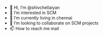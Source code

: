 - 👋 Hi, I’m @shivchellaiyan
- 👀 I’m interested in SCM
- 🌱 I’m currently living in chennai
- 💞️ I’m looking to collaborate on SCM projects
- 📫 How to reach me mail

<!---
shivchellaiyan/shivchellaiyan is a ✨ special ✨ repository because its `README.md` (this file) appears on your GitHub profile.
You can click the Preview link to take a look at your changes.
--->
